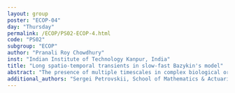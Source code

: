 ```yaml
---
layout: group
poster: "ECOP-04"
day: "Thursday"
permalink: /ECOP/PS02-ECOP-4.html
code: "PS02"
subgroup: "ECOP"
author: "Pranali Roy Chowdhury"
inst: "Indian Institute of Technology Kanpur, India"
title: "Long spatio-temporal transients in slow-fast Bazykin's model"
abstract: "The presence of multiple timescales in complex biological or ecological systems is ubiquitous in nature. Mathematically, these systems are known as 'slow-fast' systems or singularly perturbed systems. Recently, there has been a rising interest among researchers to study the ecological implications of slow-fast systems. The presence of multiple timescales in a biological system inevitably gives rise to the study of long transients. Here, we consider a slow-fast predator-prey model with Bazykin-type reaction kinetics to study the spatio-temporal long transients. The temporal counterpart of the system shows the existence of peculiar periodic solutions: canard and relaxation oscillation. However, a parametric domain is identified where the system shows the existence of two canard cycles, stable and unstable. Even in the spatially extended system, a spatio-temporal canard explosion is observed. This implies that the system dynamics change abruptly from small to large amplitude oscillations within an exponentially small parameter interval. The system dynamics become much more complex near a bifurcation threshold. We argue that the spatial average of the species density over time is not enough to capture the spatial heterogeneity of the distribution of the species. Hence, we introduce two additional metrics to identify the rich spatio-temporal dynamics, which include a variety of long transient regimes."
additional_authors: "Sergei Petrovskii, School of Mathematics & Actuarial Science, University of Leicester, Leicester LE1 7RH, UK; Vitaly Volpert, Institut Camille Jordan, UMR 5208 CNRS, University Lyon 1, 69622 Villeurbanne, France; Malay Banerjee, Indian Institute of Technology Kanpur, Kanpur - 208016, India"
---
```

